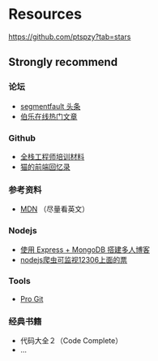 # Resources

https://github.com/ptspzy?tab=stars

## Strongly recommend
### 论坛
- [segmentfault 头条](https://segmentfault.com/news)
- [伯乐在线热门文章](http://web.jobbole.com/)
### Github
- [全栈工程师培训材料](https://github.com/ruanyf/jstraining)
- [猫的前端回忆录](https://github.com/windiest/Front-end-tutorial)

### 参考资料
- [MDN](https://developer.mozilla.org/en-US/) （尽量看英文）

### Nodejs
- [使用 Express + MongoDB 搭建多人博客](https://github.com/nswbmw/N-blog) 
- [nodejs爬虫可监视12306上面的票](https://github.com/Froguard/wt) 

### Tools

- [Pro Git](https://github.com/progit/progit)

### 经典书籍

- 代码大全２（Code Complete）
- ...
